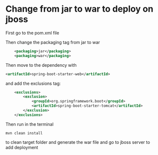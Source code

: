 # Change from jar to war to deploy on jboss

First go to the pom.xml file

Then change the packaging tag from jar to war

```xml
    <packaging>jar</packaging>
    <packaging>war</packaging>
```

Then move to the dependency with

```xml
<artifactId>spring-boot-starter-web</artifactId>
```

and add the
exclusions tag:

```xml
    <exclusions>
        <exclusion>
            <groupId>org.springframework.boot</groupId>
            <artifactId>spring-boot-starter-tomcat</artifactId>
        </exclusion>
    </exclusions>
```

Then run in the terminal

```shell
mvn clean install
```

to clean target folder and generate the war file and go to jboss server to add deployment
